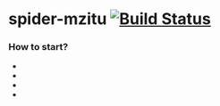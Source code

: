 # spider-mzitu [![Build Status](https://www.travis-ci.org/owen-carter/spider-mzitu.svg?branch=master)](https://www.travis-ci.org/owen-carter/spider-mzitu)

### How to start?
- 
-
-
-
